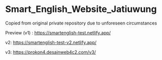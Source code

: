 # Smart_English_Website_Jatiuwung

Copied from original private repository due to unforeseen circumstances

Preview (v1) : https://smartenglish-test.netlify.app/

v2: https://smartenglish-test-v2.netlify.app/

v3: https://prokon4.desainweb4c2.com/v3/
